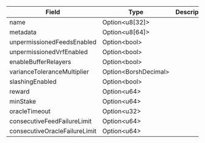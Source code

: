 | Field                         | Type                       | Description |
| ----------------------------- | -------------------------- | ----------- |
| name                          | Option&lt;u8[32]&gt;       |             |
| metadata                      | Option&lt;u8[64]&gt;       |             |
| unpermissionedFeedsEnabled    | Option&lt;bool&gt;         |             |
| unpermissionedVrfEnabled      | Option&lt;bool&gt;         |             |
| enableBufferRelayers          | Option&lt;bool&gt;         |             |
| varianceToleranceMultiplier   | Option&lt;BorshDecimal&gt; |             |
| slashingEnabled               | Option&lt;bool&gt;         |             |
| reward                        | Option&lt;u64&gt;          |             |
| minStake                      | Option&lt;u64&gt;          |             |
| oracleTimeout                 | Option&lt;u32&gt;          |             |
| consecutiveFeedFailureLimit   | Option&lt;u64&gt;          |             |
| consecutiveOracleFailureLimit | Option&lt;u64&gt;          |             |
